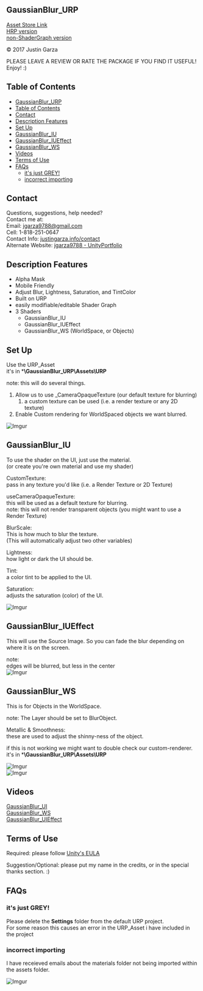  GaussianBlur_URP
-------------------------------------
[Asset Store Link](http://u3d.as/1wQD)  
[HRP version](http://u3d.as/1EMR)  
[non-ShaderGraph version](http://u3d.as/yJk)  

© 2017 Justin Garza

PLEASE LEAVE A REVIEW OR RATE THE PACKAGE IF YOU FIND IT USEFUL!
Enjoy! :)


## Table of Contents

<!-- TOC -->

- [GaussianBlur_URP](#gaussianblur_urp)
- [Table of Contents](#table-of-contents)
- [Contact](#contact)
- [Description Features](#description-features)
- [Set Up](#set-up)
- [GaussianBlur_IU](#gaussianblur_iu)
- [GaussianBlur_IUEffect](#gaussianblur_iueffect)
- [GaussianBlur_WS](#gaussianblur_ws)
- [Videos](#videos)
- [Terms of Use](#terms-of-use)
- [FAQs](#faqs)
    - [it's just GREY!](#its-just-grey)
    - [incorrect importing](#incorrect-importing)

<!-- /TOC -->

## Contact

Questions, suggestions, help needed?  
Contact me at:  
Email: jgarza9788@gmail.com  
Cell: 1-818-251-0647  
Contact Info: [justingarza.info/contact](http://justingarza.info/contact/)  
Alternate Website: [jgarza9788 - UnityPortfolio](https://github.com/jgarza9788/UnityPortfolio)  


## Description Features

* Alpha Mask
* Mobile Friendly
* Adjust Blur, Lightness, Saturation, and TintColor 
* Built on URP
* easily modifiable/editable Shader Graph
* 3 Shaders
    * GaussianBlur_IU
    * GaussianBlur_IUEffect
    * GaussianBlur_WS (WorldSpace, or Objects)

## Set Up
Use the URP_Asset  
it's in ***\GaussianBlur_URP\Assets\URP**

note: this will do several things.
1. Allow us to use _CameraOpaqueTexture (our default texture for blurring)
    1. a custom texture can be used (i.e. a render texture or any 2D texture)
2. Enable Custom rendering for WorldSpaced objects we want blurred.

![Imgur](https://i.imgur.com/B7s0p8Ls.png)

## GaussianBlur_IU
To use the shader on the UI, just use the material.  
(or create you're own material and use my shader)

CustomTexture:  
pass in any texture you'd like (i.e. a Render Texture or 2D Texture)

useCameraOpaqueTexture:  
this will be used as a default texture for blurring.  
note: this will not render transparent objects (you might want to use a Render Texture)

BlurScale:  
This is how much to blur the texture.  
(This will automatically adjust two other variables)

Lightness:  
how light or dark the UI should be.

Tint:  
a color tint to be applied to the UI.

Saturation:  
adjusts the saturation (color) of the UI.

![Imgur](https://i.imgur.com/CPsRJI8.png)


## GaussianBlur_IUEffect
This will use the Source Image.
So you can fade the blur depending on where it is on the screen.

note:  
edges will be blurred, but less in the center  
![Imgur](https://i.imgur.com/vZ7FJoN.png)

## GaussianBlur_WS
This is for Objects in the WorldSpace.

note: The Layer should be set to BlurObject.

Metallic & Smoothness:  
these are used to adjust the shinny-ness of the object.  

if this is not working we might want to double check our custom-renderer.
it's in ***\GaussianBlur_URP\Assets\URP**

![Imgur](https://i.imgur.com/X4vxYgk.png)  
![Imgur](https://i.imgur.com/isubyX3.png)


## Videos
[GaussianBlur_UI](https://youtu.be/v11TBFgPKDE)  
[GaussianBlur_WS](https://youtu.be/lwK_AaKw4kc)    
[GaussianBlur_UIEffect](https://youtu.be/2delOzh9Wt8)

## Terms of Use

Required:
please follow [Unity's EULA](https://unity3d.com/legal/as_terms) 

Suggestion/Optional:
please put my name in the credits, or in the special thanks section. :)  

## FAQs

### it's just GREY!
Please delete the **Settings** folder from the default URP project.  
For some reason this causes an error in the URP_Asset i have included in the project

### incorrect importing 

I have receieved emails about the materials folder not being imported within the assets folder.


![Imgur](https://i.imgur.com/a7dzmU9.png)